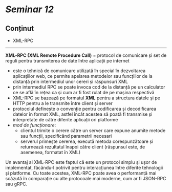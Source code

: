 # _Seminar 12_

## Conținut

- XML-RPC

---

**XML-RPC (XML Remote Procedure Call)** = protocol de comunicare și set de reguli pentru transmiterea de date între aplicații pe internet

- este o tehnică de comunicare utilizată în special în dezvoltarea aplicațiilor web, ce permite apelarea metodelor sau funcțiilor de la distanță prin intermediul unor cereri și răspunsuri XML
- prin intermediul RPC se poate invoca cod de la distanță pe un calculator ce se află în rețea ca și cum ar fi fost rulat de pe mașina respectivă
- XML-RPC se bazează pe formatul **XML** pentru a structura datele și pe HTTP pentru a le transmite între client și server
- protocolul definește o convenție pentru codificarea și decodificarea datelor în format XML, astfel încât acestea să poată fi transmise și interpretate de către diferite aplicații ori platforme
- _mod de funcționare_:
  - clientul trimite o cerere către un server care expune anumite metode sau funcții, specificând parametrii necesari
  - serverul primește cererea, execută metoda corespunzătoare și returnează rezultatul înapoi către client (răspunsul este, de asemenea, formatat în XML)

Un avantaj al XML-RPC este faptul că este un protocol simplu și ușor de implementat, făcându-l potrivit pentru interacțiunea între diferite tehnologii și platforme. Cu toate acestea, XML-RPC poate avea o performanță mai scăzută în comparație cu alte protocoale mai moderne, cum ar fi JSON-RPC sau gRPC.
